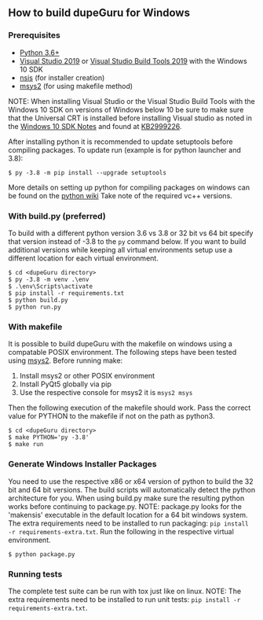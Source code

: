 ## How to build dupeGuru for Windows

### Prerequisites

- [Python 3.6+][python]
- [Visual Studio 2019][vs] or [Visual Studio Build Tools 2019][vsBuildTools] with the Windows 10 SDK
- [nsis][nsis] (for installer creation)
- [msys2][msys2] (for using makefile method)

NOTE: When installing Visual Studio or the Visual Studio Build Tools with the Windows 10 SDK on versions of Windows below 10 be sure to make sure that the Universal CRT is installed before installing Visual studio as noted in the [Windows 10 SDK Notes][win10sdk] and found at [KB2999226][KB2999226].

After installing python it is recommended to update setuptools before compiling packages.  To update run (example is for python launcher and 3.8):

    $ py -3.8 -m pip install --upgrade setuptools

More details on setting up python for compiling packages on windows can be found on the [python wiki][pythonWindowsCompilers] Take note of the required vc++ versions.

### With build.py (preferred)
To build with a different python version 3.6 vs 3.8 or 32 bit vs 64 bit specify that version instead of -3.8 to the `py` command below.  If you want to build additional versions while keeping all virtual environments setup use a different location for each virtual environment.

    $ cd <dupeGuru directory>
    $ py -3.8 -m venv .\env
    $ .\env\Scripts\activate
    $ pip install -r requirements.txt
    $ python build.py
    $ python run.py

### With makefile
It is possible to build dupeGuru with the makefile on windows using a compatable POSIX environment.  The following steps have been tested using [msys2][msys2]. Before running make:
1. Install msys2 or other POSIX environment
2. Install PyQt5 globally via pip
3. Use the respective console for msys2 it is `msys2 msys` 

Then the following execution of the makefile should work.  Pass the correct value for PYTHON to the makefile if not on the path as python3.

    $ cd <dupeGuru directory>
    $ make PYTHON='py -3.8'
    $ make run

### Generate Windows Installer Packages
You need to use the respective x86 or x64 version of python to build the 32 bit and 64 bit versions.  The build scripts will automatically detect the python architecture for you. When using build.py make sure the resulting python works before continuing to package.py.  NOTE: package.py looks for the 'makensis' executable in the default location for a 64 bit windows system.  The extra requirements need to be installed to run packaging: `pip install -r requirements-extra.txt`. Run the following in the respective virtual environment.

    $ python package.py

### Running tests
The complete test suite can be run with tox just like on linux. NOTE: The extra requirements need to be installed to run unit tests: `pip install -r requirements-extra.txt`.

[python]: http://www.python.org/
[nsis]: http://nsis.sourceforge.net/Main_Page
[vs]: https://www.visualstudio.com/downloads/#visual-studio-community-2019
[vsBuildTools]: https://www.visualstudio.com/downloads/#build-tools-for-visual-studio-2019
[win10sdk]: https://developer.microsoft.com/en-us/windows/downloads/windows-10-sdk
[KB2999226]: https://support.microsoft.com/en-us/help/2999226/update-for-universal-c-runtime-in-windows
[pythonWindowsCompilers]: https://wiki.python.org/moin/WindowsCompilers
[msys2]: http://www.msys2.org/
